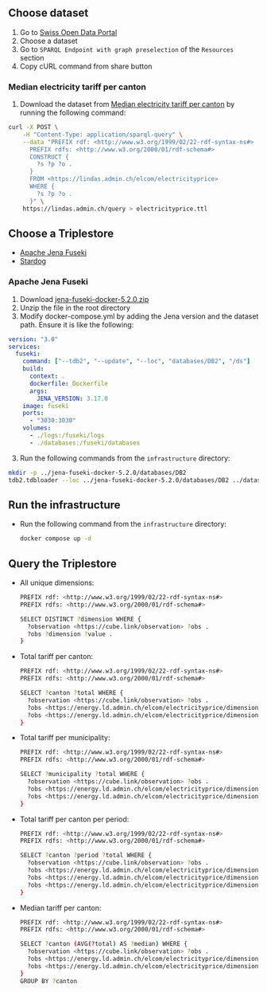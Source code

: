 ## Choose dataset

1. Go to [Swiss Open Data Portal](https://opendata.swiss/en/dataset?q=electric&linked_data=SPARQL&sort=score+desc%2C+metadata_modified+desc)
2. Choose a dataset
3. Go to `SPARQL Endpoint with graph preselection` of the `Resources` section
4. Copy cURL command from share button

### Median electricity tariff per canton

1. Download the dataset from [Median electricity tariff per canton](https://opendata.swiss/en/dataset/median-strompreis-per-kanton) by running the following command:

```bash
curl -X POST \
    -H "Content-Type: application/sparql-query" \
    --data "PREFIX rdf: <http://www.w3.org/1999/02/22-rdf-syntax-ns#>
      PREFIX rdfs: <http://www.w3.org/2000/01/rdf-schema#>
      CONSTRUCT {
        ?s ?p ?o .
      }
      FROM <https://lindas.admin.ch/elcom/electricityprice>
      WHERE {
        ?s ?p ?o .
      }" \
    https://lindas.admin.ch/query > electricityprice.ttl
```

## Choose a Triplestore

- [Apache Jena Fuseki](https://jena.apache.org)
- [Stardog](https://www.stardog.com)

### Apache Jena Fuseki

1. Download [jena-fuseki-docker-5.2.0.zip](https://repo1.maven.org/maven2/org/apache/jena/jena-fuseki-docker/5.2.0/jena-fuseki-docker-5.2.0.zip)
2. Unzip the file in the root directory
3. Modify docker-compose.yml by adding the Jena version and the dataset path. Ensure it is like the following:

```yaml
version: "3.0"
services:
  fuseki:
    command: ["--tdb2", "--update", "--loc", "databases/DB2", "/ds"]
    build:
      context: .
      dockerfile: Dockerfile
      args:
        JENA_VERSION: 3.17.0
    image: fuseki
    ports:
      - "3030:3030"
    volumes:
      - ./logs:/fuseki/logs
      - ./databases:/fuseki/databases
```

3. Run the following commands from the `infrastructure` directory:

```bash
mkdir -p ../jena-fuseki-docker-5.2.0/databases/DB2
tdb2.tdbloader --loc ../jena-fuseki-docker-5.2.0/databases/DB2 ../datasets/electricityprice.ttl
```

## Run the infrastructure

- Run the following command from the `infrastructure` directory:
  ```bash
  docker compose up -d
  ```

## Query the Triplestore

- All unique dimensions:

  ```bash
  PREFIX rdf: <http://www.w3.org/1999/02/22-rdf-syntax-ns#>
  PREFIX rdfs: <http://www.w3.org/2000/01/rdf-schema#>

  SELECT DISTINCT ?dimension WHERE {
    ?observation <https://cube.link/observation> ?obs .
    ?obs ?dimension ?value .
  }
  ```

- Total tariff per canton:

  ```bash
  PREFIX rdf: <http://www.w3.org/1999/02/22-rdf-syntax-ns#>
  PREFIX rdfs: <http://www.w3.org/2000/01/rdf-schema#>

  SELECT ?canton ?total WHERE {
    ?observation <https://cube.link/observation> ?obs .
    ?obs <https://energy.ld.admin.ch/elcom/electricityprice/dimension/canton> ?canton .
    ?obs <https://energy.ld.admin.ch/elcom/electricityprice/dimension/total> ?total .
  }
  ```

- Total tariff per municipality:

  ```bash
  PREFIX rdf: <http://www.w3.org/1999/02/22-rdf-syntax-ns#>
  PREFIX rdfs: <http://www.w3.org/2000/01/rdf-schema#>

  SELECT ?municipality ?total WHERE {
    ?observation <https://cube.link/observation> ?obs .
    ?obs <https://energy.ld.admin.ch/elcom/electricityprice/dimension/municipality> ?municipality .
    ?obs <https://energy.ld.admin.ch/elcom/electricityprice/dimension/total> ?total .
  }
  ```

- Total tariff per canton per period:

  ```bash
  PREFIX rdf: <http://www.w3.org/1999/02/22-rdf-syntax-ns#>
  PREFIX rdfs: <http://www.w3.org/2000/01/rdf-schema#>

  SELECT ?canton ?period ?total WHERE {
    ?observation <https://cube.link/observation> ?obs .
    ?obs <https://energy.ld.admin.ch/elcom/electricityprice/dimension/canton> ?canton .
    ?obs <https://energy.ld.admin.ch/elcom/electricityprice/dimension/period> ?period .
    ?obs <https://energy.ld.admin.ch/elcom/electricityprice/dimension/total> ?total .
  }
  ```

- Median tariff per canton:

  ```bash
  PREFIX rdf: <http://www.w3.org/1999/02/22-rdf-syntax-ns#>
  PREFIX rdfs: <http://www.w3.org/2000/01/rdf-schema#>

  SELECT ?canton (AVG(?total) AS ?median) WHERE {
    ?observation <https://cube.link/observation> ?obs .
    ?obs <https://energy.ld.admin.ch/elcom/electricityprice/dimension/canton> ?canton .
    ?obs <https://energy.ld.admin.ch/elcom/electricityprice/dimension/total> ?total .
  }
  GROUP BY ?canton
  ```
